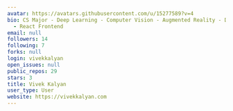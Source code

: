 ```yaml
---
avatar: https://avatars.githubusercontent.com/u/15277589?v=4
bio: CS Major - Deep Learning - Computer Vision - Augmented Reality - Django Backend
  - React Frontend
email: null
followers: 14
following: 7
forks: null
login: vivekkalyan
open_issues: null
public_repos: 29
stars: 3
title: Vivek Kalyan
user_type: User
website: https://vivekkalyan.com
---
```

